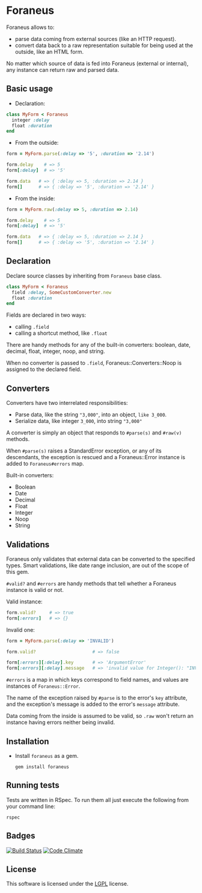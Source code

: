 # Foraneus

Foraneus allows to:
 - parse data coming from external sources (like an HTTP request).
 - convert data back to a raw representation suitable for being used at the outside, like an HTML
form.

No matter which source of data is fed into Foraneus (external or internal), any instance can return
raw and parsed data.

## Basic usage

 - Declaration:

  ``` ruby
  class MyForm < Foraneus
    integer :delay
    float :duration
  end
  ```

 - From the outside:

  ``` ruby
  form = MyForm.parse(:delay => '5', :duration => '2.14')
  ```

  ``` ruby
  form.delay    # => 5
  form[:delay]  # => '5'
  ```

  ``` ruby
  form.data   # => { :delay => 5, :duration => 2.14 }
  form[]      # => { :delay => '5', :duration => '2.14' }
  ```

 - From the inside:

  ``` ruby
  form = MyForm.raw(:delay => 5, :duration => 2.14)
  ```

  ``` ruby
  form.delay    # => 5
  form[:delay]  # => '5'
  ```

  ``` ruby
  form.data   # => { :delay => 5, :duration => 2.14 }
  form[]      # => { :delay => '5', :duration => '2.14' }
  ```

## Declaration

Declare source classes by inheriting from `Foraneus` base class.

  ``` ruby
  class MyForm < Foraneus
    field :delay, SomeCustomConverter.new
    float :duration
  end
  ```

Fields are declared in two ways:

 - calling `.field`
 - calling a shortcut method, like `.float`


There are handy methods for any of the built-in converters: boolean, date, decimal, float, integer,
noop, and string.

When no converter is passed to `.field`, Foraneus::Converters::Noop is assigned to the declared
field.

## Converters

Converters have two interrelated responsibilities:

 - Parse data, like the string `"3,000"`, into an object, `like 3_000`.
 - Serialize data, like integer `3_000`, into string `"3,000"`

A converter is simply an object that responds to `#parse(s)` and `#raw(v)` methods.

When `#parse(s)` raises a StandardError exception, or any of its descendants, the exception is
rescued and a Foraneus::Error instance is added to `Foraneus#errors` map.

Built-in converters:

 - Boolean
 - Date
 - Decimal
 - Float
 - Integer
 - Noop
 - String

## Validations

Foraneus only validates that external data can be converted to the specified types. Smart
validations, like date range inclusion, are out of the scope of this gem.

`#valid?` and `#errors` are handy methods that tell whether a Foraneus instance is valid or not.

Valid instance:

  ``` ruby
  form.valid?     # => true
  form[:errors]   # => {}
  ```

Invalid one:
  ``` ruby
  form = MyForm.parse(:delay => 'INVALID')

  form.valid?                     # => false

  form[:errors][:delay].key       # => 'ArgumentError'
  form[:errors][:delay].message   # => 'invalid value for Integer(): "INVALID"'
  ```

`#errors` is a map in which keys correspond to field names, and values are instances of
`Foraneus::Error`.

The name of the exception raised by `#parse` is to the error's `key` attribute, and the exception's
message is added to the error's `message` attribute.


Data coming from the inside is assumed to be valid, so `.raw` won't return an instance having
errors neither being invalid.

## Installation

 - Install `foraneus` as a gem.

    ``` shell
    gem install foraneus
    ```

## Running tests

Tests are written in RSpec. To run them all just execute the following from your command line:

  ``` shell
  rspec
  ```

## Badges

[![Build Status](https://travis-ci.org/snmgian/foraneus.svg?branch=master)](https://travis-ci.org/snmgian/foraneus) [![Code Climate](https://codeclimate.com/github/snmgian/foraneus.png)](https://codeclimate.com/github/snmgian/foraneus)

## License

This software is licensed under the [LGPL][lgpl] license.

[lgpl]: https://www.gnu.org/licenses/lgpl.html
